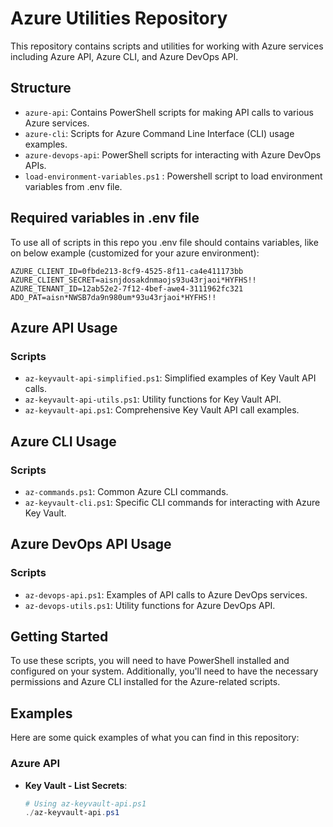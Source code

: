 # Azure Utilities Repository

This repository contains scripts and utilities for working with Azure services including Azure API, Azure CLI, and Azure DevOps API.

## Structure

- `azure-api`: Contains PowerShell scripts for making API calls to various Azure services.
- `azure-cli`: Scripts for Azure Command Line Interface (CLI) usage examples.
- `azure-devops-api`: PowerShell scripts for interacting with Azure DevOps APIs.
- `load-environment-variables.ps1` : Powershell script to load environment variables from .env file.

## Required variables in .env file
To use all of scripts in this repo you .env file should contains variables, like on below example (customized for your azure environment):
  ```.env
  AZURE_CLIENT_ID=0fbde213-8cf9-4525-8f11-ca4e411173bb
  AZURE_CLIENT_SECRET=aisnjdosakdnmaojs93u43rjaoi*HYFHS!!
  AZURE_TENANT_ID=12ab52e2-7f12-4bef-awe4-3111962fc321
  ADO_PAT=aisn*NWSB7da9n980um*93u43rjaoi*HYFHS!!
  ```

## Azure API Usage

### Scripts

- `az-keyvault-api-simplified.ps1`: Simplified examples of Key Vault API calls.
- `az-keyvault-api-utils.ps1`: Utility functions for Key Vault API.
- `az-keyvault-api.ps1`: Comprehensive Key Vault API call examples.

## Azure CLI Usage

### Scripts

- `az-commands.ps1`: Common Azure CLI commands.
- `az-keyvault-cli.ps1`: Specific CLI commands for interacting with Azure Key Vault.

## Azure DevOps API Usage

### Scripts

- `az-devops-api.ps1`: Examples of API calls to Azure DevOps services.
- `az-devops-utils.ps1`: Utility functions for Azure DevOps API.

## Getting Started

To use these scripts, you will need to have PowerShell installed and configured on your system. Additionally, you'll need to have the necessary permissions and Azure CLI installed for the Azure-related scripts.

## Examples

Here are some quick examples of what you can find in this repository:

### Azure API

- **Key Vault - List Secrets**:
  ```powershell
  # Using az-keyvault-api.ps1
  ./az-keyvault-api.ps1
